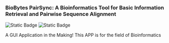 ### BioBytes PairSync: A Bioinformatics Tool for Basic Information Retrieval and Pairwise Sequence Alignment

![Static Badge](https://img.shields.io/badge/Python-%233776AB?style=for-the-badge&logo=python&logoColor=%23F0E442&labelColor=%230072B2&color=%2356B4E9)
![Static Badge](https://img.shields.io/badge/PyQt-%2341CD52?style=for-the-badge&logo=Qt&logoColor=%235EFB75&labelColor=%23000000&color=%23009E73)

A GUI Application in the Making! This APP is for the field of Bioinformatics

